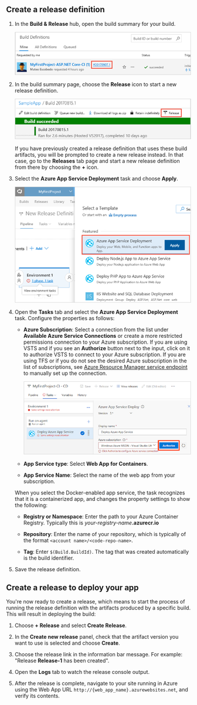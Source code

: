 ## Create a release definition

1. In the **Build &amp; Release** hub, open the build summary for your build.

   ![Opening the build summary](_img/open-build-summary.png)

1. In the build summary page, choose the **Release** icon to start a new release definition.

   ![Starting a new release definition from a build summary](_img/release-from-build-summary.png)

   If you have previously created a release definition that uses these build artifacts, you will
   be prompted to create a new release instead. In that case, go to the **Releases** tab page and
   start a new release definition from there by choosing the **+** icon.

1. Select the **Azure App Service Deployment** task and choose **Apply**.

   ![Adding the App Service Deployment task](_img/add-app-service-task.png)

1. Open the **Tasks** tab and select the **Azure App Service Deployment** task.
   Configure the properties as follows:

   - **Azure Subscription**: Select a connection from the list under **Available Azure Service Connections** or create a more restricted permissions connection to your Azure subscription.
     If you are using VSTS and if you see an **Authorize** button next to the input, click on it to authorize VSTS to connect to your Azure subscription. If you are using TFS or if you do not see
     the desired Azure subscription in the list of subscriptions, see [Azure Resource Manager service endpoint](../../concepts/library/service-endpoints.md#sep-azure-rm) to manually set up the connection.

     ![Authorizing an Azure subscription](_img/authorize-azure-subscription-in-new-release-definition.png)

   - **App Service type**: Select **Web App for Containers**.  

   - **App Service Name**: Select the name of the web app from your subscription.

   When you select the Docker-enabled app service, the task recognizes that it is a
   containerized app, and changes the property settings to show the following:

   - **Registry or Namespace**: Enter the path to your Azure Container Registry. Typically this is _your-registry-name_**.azurecr.io**

   - **Repository**: Enter the name of your repository, which is typically of the format `<account name>/<code-repo-name>`.  

   - **Tag**: Enter `$(Build.BuildId)`. The tag that was created automatically is the build identifier.

1. Save the release definition.

## Create a release to deploy your app

You're now ready to create a release, which means to start the process of running the release definition with the artifacts produced by a specific build. This will result in deploying the build:

1. Choose **+ Release** and select **Create Release**.

1. In the **Create new release** panel, check that the artifact version you want to use is selected and choose **Create**.

1. Choose the release link in the information bar message. For example: "Release **Release-1** has been created".

1. Open the **Logs** tab to watch the release console output.

1. After the release is complete, navigate to your site running in Azure using the Web App URL `http://{web_app_name}.azurewebsites.net`, and verify its contents.
